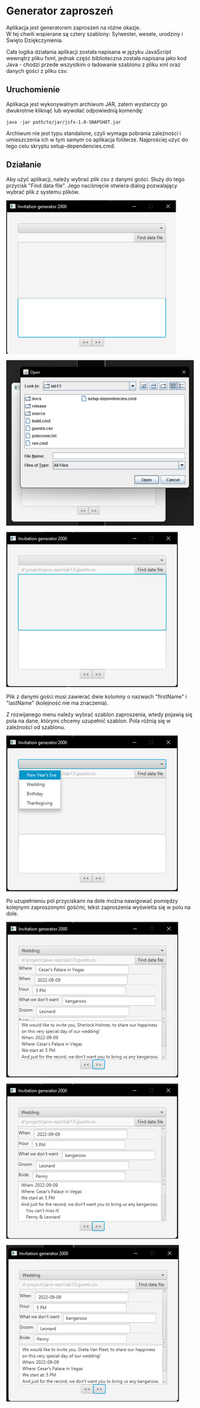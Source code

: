 # Generator zaproszeń
Aplikacja jest generatorem zaproszeń na różne okazje.  
W tej chwili wspierane są cztery szablony: Sylwester, wesele, urodziny i Święto Dziękczynienia.

Cała logika działania aplikacji została napisana w języku JavaScript wewnątrz pliku fxml,
jednak część biblioteczna została napisana jako kod Java - chodzi przede wszystkim
o ładowanie szablonu z pliku xml oraz danych gości z pliku csv.

## Uruchomienie

Aplikacja jest wykonywalnym archiwum JAR, zatem wystarczy go dwukrotnie kliknąć lub
wywołać odpowiednią komendę:

    java -jar path/to/jar/jsfx-1.0-SNAPSHOT.jar

Archiwum nie jest typu standalone, czyli wymaga pobrania zależności i umieszczenia ich
w tym samym co aplikacja folderze. Najprościej użyć do tego celu skryptu setup-dependencies.cmd.

## Działanie

Aby użyć aplikacji, należy wybrać plik csv z danymi gości. Służy do tego przycisk
"Find data file". Jego naciśnięcie otwiera dialog pozwalający wybrać plik z systemu
plików.

![Screenshot](docs/pics/Obraz1.png)

![Screenshot](docs/pics/Obraz2.png)

![Screenshot](docs/pics/Obraz3.png)

Plik z danymi gości musi zawierać dwie kolumny o nazwach "firstName" i "lastName" (kolejność nie ma znaczenia).

Z rozwijanego menu należy wybrać szablon zaproszenia, wtedy pojawią się pola na dane,
którymi chcemy uzupełnić szablon. Pola różnią się w zależności od szablonu.

![Screenshot](docs/pics/Obraz4.png)

Po uzupełnieniu pól przyciskami na dole można nawigować pomiędzy kolejnymi zaproszonymi gośćmi, tekst zaproszenia wyświetla się w polu na dole.

![Screenshot](docs/pics/Obraz5.png)

![Screenshot](docs/pics/Obraz6.png)

![Screenshot](docs/pics/Obraz7.png)
